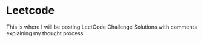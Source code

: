 # Leetcode

This is where I will be posting LeetCode Challenge Solutions with comments explaining my thought process
